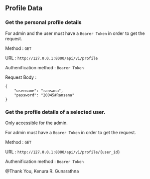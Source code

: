 ## Profile Data

### Get the personal profile details

For admin and the user must have a `Bearer Token` in order to get the request.

Method : `GET`

URL : `http://127.0.0.1:8000/api/v1/profile`

Authenification method : `Bearer Token`

Request Body : 

```
{
    "username": "ransana",
    "password": "20045#Ransana"
}
```

### Get the profile details of a selected user.

Only accessible for the admin.

For admin must have a `Bearer Token` in order to get the request.

Method : `GET`

URL : `http://127.0.0.1:8000/api/v1/profile/{user_id}`

Authenification method : `Bearer Token`

@Thank You, Kenura R. Gunarathna
